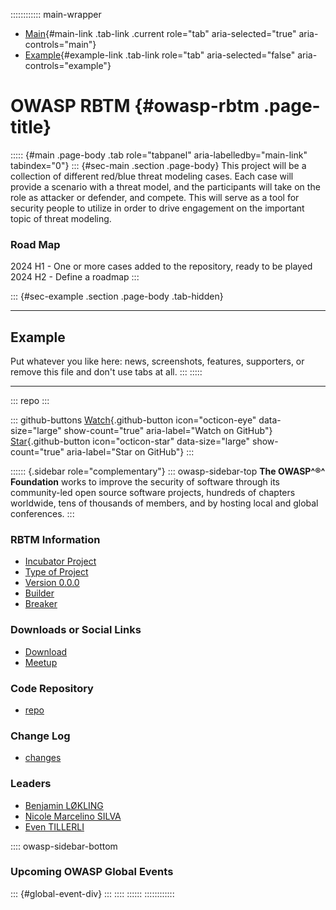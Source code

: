:::::::::::: main-wrapper
- [Main](#div-main){#main-link .tab-link .current role="tab"
  aria-selected="true" aria-controls="main"}
- [Example](#div-example){#example-link .tab-link role="tab"
  aria-selected="false" aria-controls="example"}

# OWASP RBTM {#owasp-rbtm .page-title}

::::: {#main .page-body .tab role="tabpanel" aria-labelledby="main-link" tabindex="0"}
::: {#sec-main .section .page-body}
This project will be a collection of different red/blue threat modeling
cases. Each case will provide a scenario with a threat model, and the
participants will take on the role as attacker or defender, and compete.
This will serve as a tool for security people to utilize in order to
drive engagement on the important topic of threat modeling.

### Road Map

2024 H1 - One or more cases added to the repository, ready to be played
2024 H2 - Define a roadmap
:::

::: {#sec-example .section .page-body .tab-hidden}

------------------------------------------------------------------------

## Example

Put whatever you like here: news, screenshots, features, supporters, or
remove this file and don't use tabs at all.
:::
:::::

------------------------------------------------------------------------

::: repo
:::

::: github-buttons
[Watch](https://github.com/owasp/www-project-rbtm/subscription){.github-button
icon="octicon-eye" data-size="large" show-count="true"
aria-label="Watch on GitHub"}
[Star](https://github.com/owasp/www-project-rbtm){.github-button
icon="octicon-star" data-size="large" show-count="true"
aria-label="Star on GitHub"}
:::

:::::: {.sidebar role="complementary"}
::: owasp-sidebar-top
**The OWASP^®^ Foundation** works to improve the security of software
through its community-led open source software projects, hundreds of
chapters worldwide, tens of thousands of members, and by hosting local
and global conferences.
:::

### RBTM Information

- [Incubator Project](#)
- [Type of Project](#)
- [Version 0.0.0](#)
- [Builder](#)
- [Breaker](#)

### Downloads or Social Links

- [Download](#)
- [Meetup](#)

### Code Repository

- [repo](#)

### Change Log

- [changes](#)

### Leaders

- [Benjamin
  LØKLING](../cdn-cgi/l/email-protection.html#3b595e55515a565255155754505752555c7b544c5a484b1554495c)
- [Nicole Marcelino
  SILVA](../cdn-cgi/l/email-protection.html#5f31363c30333a003036271f37302b323e3633713c3032)
- [Even
  TILLERLI](../cdn-cgi/l/email-protection.html#6401100d08080116080d240309050d084a070b09)

:::: owasp-sidebar-bottom
### Upcoming OWASP Global Events

::: {#global-event-div}
:::
::::
::::::
::::::::::::
